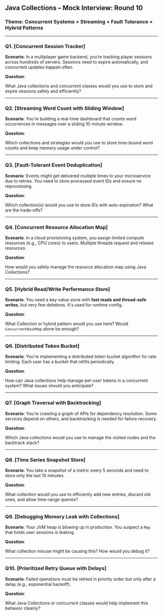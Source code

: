 ## **Java Collections – Mock Interview: Round 10**

### **Theme**: Concurrent Systems + Streaming + Fault Tolerance + Hybrid Patterns

---

### **Q1. [Concurrent Session Tracker]**

**Scenario**: In a multiplayer game backend, you’re tracking player sessions across hundreds of servers. Sessions need to expire automatically, and concurrent updates happen often.

**Question**:

What Java collections and concurrent classes would you use to store and expire sessions safely and efficiently?

---

### **Q2. [Streaming Word Count with Sliding Window]**

**Scenario**: You're building a real-time dashboard that counts word occurrences in messages over a sliding 10-minute window.

**Question**:

Which collections and strategies would you use to store time-bound word counts and keep memory usage under control?

---

### **Q3. [Fault-Tolerant Event Deduplication]**

**Scenario**: Events might get delivered multiple times to your microservice due to retries. You need to store processed event IDs and ensure no reprocessing.

**Question**:

Which collection(s) would you use to store IDs with auto-expiration? What are the trade-offs?

---

### **Q4. [Concurrent Resource Allocation Map]**

**Scenario**: In a cloud provisioning system, you assign limited compute resources (e.g., CPU cores) to users. Multiple threads request and release resources.

**Question**:

How would you safely manage the resource allocation map using Java Collections?

---

### **Q5. [Hybrid Read/Write Performance Store]**

**Scenario**: You need a key-value store with **fast reads and thread-safe writes**, but very few deletions. It's used for runtime config.

**Question**:

What Collection or hybrid pattern would you use here? Would `ConcurrentHashMap` alone be enough?

---

### **Q6. [Distributed Token Bucket]**

**Scenario**: You're implementing a distributed token bucket algorithm for rate limiting. Each user has a bucket that refills periodically.

**Question**:

How can Java collections help manage per-user tokens in a concurrent system? What issues should you anticipate?

---

### **Q7. [Graph Traversal with Backtracking]**

**Scenario**: You’re crawling a graph of APIs for dependency resolution. Some services depend on others, and backtracking is needed for failure recovery.

**Question**:

Which Java collections would you use to manage the visited nodes and the backtrack stack?

---

### **Q8. [Time Series Snapshot Store]**

**Scenario**: You take a snapshot of a metric every 5 seconds and need to store only the last 10 minutes.

**Question**:

What collection would you use to efficiently add new entries, discard old ones, and allow time-range queries?

---

### **Q9. [Debugging Memory Leak with Collections]**

**Scenario**: Your JVM heap is blowing up in production. You suspect a `Map` that holds user sessions is leaking.

**Question**:

What collection misuse might be causing this? How would you debug it?

---

### **Q10. [Prioritized Retry Queue with Delays]**

**Scenario**: Failed operations must be retried in priority order but only after a delay (e.g., exponential backoff).

**Question**:

What Java Collections or concurrent classes would help implement this behavior cleanly?
